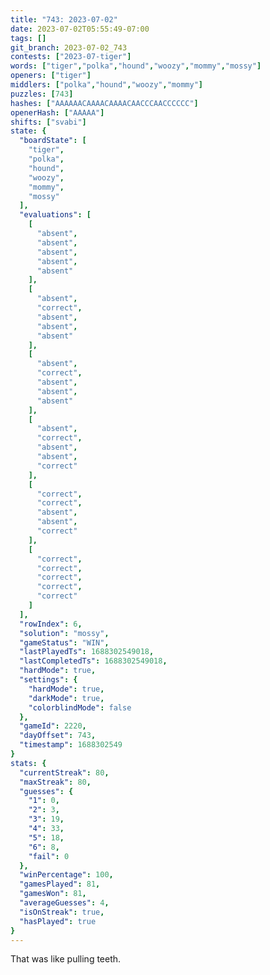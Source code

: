 ```yaml
---
title: "743: 2023-07-02"
date: 2023-07-02T05:55:49-07:00
tags: []
git_branch: 2023-07-02_743
contests: ["2023-07-tiger"]
words: ["tiger","polka","hound","woozy","mommy","mossy"]
openers: ["tiger"]
middlers: ["polka","hound","woozy","mommy"]
puzzles: [743]
hashes: ["AAAAAACAAAACAAAACAACCCAACCCCCC"]
openerHash: ["AAAAA"]
shifts: ["svabi"]
state: {
  "boardState": [
    "tiger",
    "polka",
    "hound",
    "woozy",
    "mommy",
    "mossy"
  ],
  "evaluations": [
    [
      "absent",
      "absent",
      "absent",
      "absent",
      "absent"
    ],
    [
      "absent",
      "correct",
      "absent",
      "absent",
      "absent"
    ],
    [
      "absent",
      "correct",
      "absent",
      "absent",
      "absent"
    ],
    [
      "absent",
      "correct",
      "absent",
      "absent",
      "correct"
    ],
    [
      "correct",
      "correct",
      "absent",
      "absent",
      "correct"
    ],
    [
      "correct",
      "correct",
      "correct",
      "correct",
      "correct"
    ]
  ],
  "rowIndex": 6,
  "solution": "mossy",
  "gameStatus": "WIN",
  "lastPlayedTs": 1688302549018,
  "lastCompletedTs": 1688302549018,
  "hardMode": true,
  "settings": {
    "hardMode": true,
    "darkMode": true,
    "colorblindMode": false
  },
  "gameId": 2220,
  "dayOffset": 743,
  "timestamp": 1688302549
}
stats: {
  "currentStreak": 80,
  "maxStreak": 80,
  "guesses": {
    "1": 0,
    "2": 3,
    "3": 19,
    "4": 33,
    "5": 18,
    "6": 8,
    "fail": 0
  },
  "winPercentage": 100,
  "gamesPlayed": 81,
  "gamesWon": 81,
  "averageGuesses": 4,
  "isOnStreak": true,
  "hasPlayed": true
}
---
```

<!-- more -->
That was like pulling teeth.
